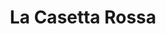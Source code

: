---
layout: project
title:  "La Casetta Rossa"
project_name: "casetta-rossa"
image: casetta-rossa.jpg
image@2x: casetta-rossa@2x.jpg
project_url: "casetta-rossa.com"
role: "HTML/CSS development"
project_date: "June, 2015"
project_deliverable: "Responsive HTML/CSS templates."
project_overview: "Created a responsive HTML/CSS website within a few hours, based on provided design."
description: "Developed website for a Spanish language school based on provided design."
project_specifics: 
 - "Responsive layout"
 - "HTML5"
 - "Sass + Compass"
 
project_screenshots:
 - "casetta-rossa1.jpg"
 - "casetta-rossa1-sm.jpg"
---
